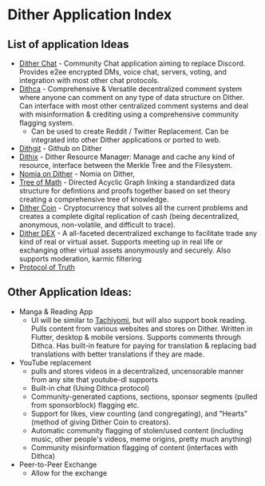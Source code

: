 # Dither Application Index

## List of application Ideas

 - [Dither Chat](applications/dither-chat.md) - Community Chat application aiming to replace Discord. Provides e2ee encrypted DMs, voice chat, servers, voting, and integration with most other chat protocols.
 - [Dithca](applications/dithca.md) - Comprehensive & Versatile decentralized comment system where anyone can comment on any type of data structure on Dither. Can interface with most other centralized comment systems and deal with misinformation & crediting using a comprehensive community flagging system.
   - Can be used to create Reddit / Twitter Replacement. Can be integrated into other Dither applications or ported to web.
 - [Dithgit](applications/dither-git.md) - Github on Dither
 - [Dithix](applications/dithix.md) - Dither Resource Manager: Manage and cache any kind of resource, interface between the Merkle Tree and the Filesystem.
 - [Nomia on Dither](applications/nomia.md) - Nomia on Dither, 
 - [Tree of Math](tree-of-math-old.md) - Directed Acyclic Graph linking a standardized data structure for defintions and proofs together based on set theory creating a comprehensive tree of knowledge.
 - [Dither Coin](applications/dither-coin.md) - Cryptocurrency that solves all the current problems and creates a complete digital replication of cash (being decentralized, anonymous, non-volatile, and difficult to trace).
 - [Dither DEX](applications/dither-dex.md) - A all-faceted decentralized exchange to facilitate trade any kind of real or virtual asset. Supports meeting up in real life or exchanging other virtual assets anonymously and securely. Also supports moderation, karmic filtering
 - [Protocol of Truth](applications/protocol-of-truth/protocol-of-truth.md)

## Other Application Ideas:
 - Manga & Reading App
   - UI will be similar to [Tachiyomi](https://github.com/tachiyomiorg/tachiyomi), but will also support book reading. Pulls content from various websites and stores on Dither. Written in Flutter, desktop & mobile versions. Supports comments through Dithca. Has built-in feature for paying for translation & replacing bad translations with better translations if they are made.
 - YouTube replacement
   - pulls and stores videos in a decentralized, uncensorable manner from any site that youtube-dl supports
   - Built-in chat (Using Dithca protocol)
   - Community-generated captions, sections, sponsor segments (pulled from sponsorblock) flagging etc.
   - Support for likes, view counting (and congregating), and "Hearts" (method of giving Dither Coin to creators).
   - Automatic community flagging of stolen/used content (including music, other people's videos, meme origins, pretty much anything)
   - Community misinformation flagging of content (interfaces with Dithca)
 - Peer-to-Peer Exchange
   - Allow for the exchange
